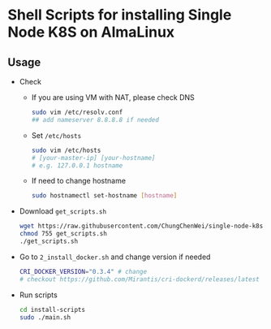 # Shell Scripts for installing Single Node K8S on AlmaLinux

## Usage

- Check

  - If you are using VM with NAT, please check DNS

    ```sh
    sudo vim /etc/resolv.conf
    ## add nameserver 8.8.8.8 if needed
    ```

  - Set `/etc/hosts`

    ```sh
    sudo vim /etc/hosts
    # [your-master-ip] [your-hostname]
    # e.g. 127.0.0.1 hostname
    ```

  - If need to change hostname

    ```sh
    sudo hostnamectl set-hostname [hostname]
    ```

- Download `get_scripts.sh`

  ```sh
  wget https://raw.githubusercontent.com/ChungChenWei/single-node-k8s-install/main/get_scripts.sh
  chmod 755 get_scripts.sh
  ./get_scripts.sh
  ```

- Go to `2_install_docker.sh` and change version if needed

  ```sh
  CRI_DOCKER_VERSION="0.3.4" # change
  # checkout https://github.com/Mirantis/cri-dockerd/releases/latest for latest version
  ```

- Run scripts

  ```sh
  cd install-scripts
  sudo ./main.sh
  ```
